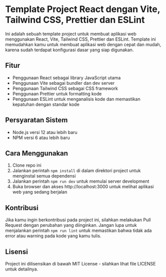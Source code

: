 # Template Project React dengan Vite, Tailwind CSS, Prettier dan ESLint

Ini adalah sebuah template project untuk membuat aplikasi web menggunakan React, Vite, Tailwind CSS, Prettier dan ESLint. Template ini memudahkan kamu untuk membuat aplikasi web dengan cepat dan mudah, karena sudah terdapat konfigurasi dasar yang siap digunakan.

## Fitur

- Penggunaan React sebagai library JavaScript utama
- Penggunaan Vite sebagai bundler dan dev server
- Penggunaan Tailwind CSS sebagai CSS framework
- Penggunaan Prettier untuk formatting kode
- Penggunaan ESLint untuk menganalisis kode dan memastikan kepatuhan dengan standar kode

## Persyaratan Sistem

- Node.js versi 12 atau lebih baru
- NPM versi 6 atau lebih baru

## Cara Menggunakan

1. Clone repo ini
2. Jalankan perintah `npm install` di dalam direktori project untuk menginstal semua dependensi
3. Jalankan perintah `npm run dev` untuk memulai server development
4. Buka browser dan akses http://localhost:3000 untuk melihat aplikasi web yang sedang berjalan

## Kontribusi

Jika kamu ingin berkontribusi pada project ini, silahkan melakukan Pull Request dengan perubahan yang diinginkan. Jangan lupa untuk menjalankan perintah `npm run lint` untuk memastikan bahwa tidak ada error atau warning pada kode yang kamu tulis.

## Lisensi

Project ini dilisensikan di bawah MIT License - silahkan lihat file LICENSE untuk detailnya.
